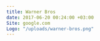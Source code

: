 ```yaml
---
title: Warner Bros
date: 2017-06-20 00:24:00 +03:00
Site: google.com
Logo: "/uploads/warner-bros.png"
---
```


